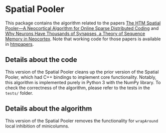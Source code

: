 # Spatial Pooler

This package contains the algorithm related to the papers [The HTM Spatial Pooler—A Neocortical Algorithm for Online Sparse Distributed Coding](https://www.frontiersin.org/articles/10.3389/fncom.2017.00111/full) and [Why Neurons Have Thousands of Synapses, a Theory of Sequence Memory in Neocortex](https://www.frontiersin.org/articles/10.3389/fncir.2016.00023/full). Note that working code for those papers is available in [htmpapers](https://github.com/numenta/htmpapers).

## Details about the code

This version of the Spatial Pooler cleans up the prior version of the Spatial Pooler, which had C++ bindings to implement core functionality.
Notably, this algorithm is implemented purely in Python 3 with the NumPy library.
To check the correctness of the algorithm, please refer to the tests in the `tests/` folder.

## Details about the algorithm

This version of the Spatial Pooler removes the functionality for `wrapAround` local inhibition of minicolumns.